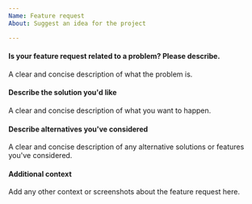 ```yaml
---
Name: Feature request
About: Suggest an idea for the project

---
```


#### Is your feature request related to a problem? Please describe.
A clear and concise description of what the problem is.

#### Describe the solution you'd like
A clear and concise description of what you want to happen.

#### Describe alternatives you've considered
A clear and concise description of any alternative solutions or features you've considered.

#### Additional context
Add any other context or screenshots about the feature request here.
